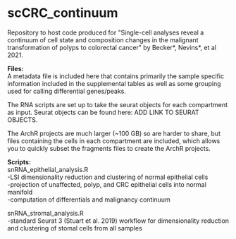 # scCRC_continuum

Repository to host code produced for "Single-cell analyses reveal a continuum of cell state and composition changes in the malignant transformation of polyps to colorectal cancer" by Becker*, Nevins*, et al 2021.

**Files:**  
A metadata file is included here that contains primarily the sample specific information included in the supplemental tables as well as some grouping used for calling differential genes/peaks.

The RNA scripts are set up to take the seurat objects for each compartment as input. Seurat objects can be found here: ADD LINK TO SEURAT OBJECTS. 

The ArchR projects are much larger (~100 GB) so are harder to share, but files containing the cells in each compartment are included, which allows you to quickly subset the fragments files to create the ArchR projects.

**Scripts:**  
snRNA_epithelial_analysis.R  
-LSI dimensionality reduction and clustering of normal epithelial cells  
-projection of unaffected, polyp, and CRC epithelial cells into normal manifold  
-computation of differentials and malignancy continuum  

snRNA_stromal_analysis.R  
-standard Seurat 3 (Stuart et al. 2019) workflow for dimensionality reduction and clustering of stomal cells from all samples
